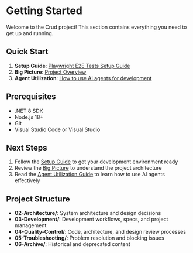# Getting Started

Welcome to the Crud project! This section contains everything you need to get up and running.

## Quick Start

1. **Setup Guide**: [Playwright E2E Tests Setup Guide](SETUP-GUIDE.md)
2. **Big Picture**: [Project Overview](Big-Picture.md)
3. **Agent Utilization**: [How to use AI agents for development](../03-Development/Agent-Utilization-Guide.md)

## Prerequisites

- .NET 8 SDK
- Node.js 18+
- Git
- Visual Studio Code or Visual Studio

## Next Steps

1. Follow the [Setup Guide](SETUP-GUIDE.md) to get your development environment ready
2. Review the [Big Picture](Big-Picture.md) to understand the project architecture
3. Read the [Agent Utilization Guide](../03-Development/Agent-Utilization-Guide.md) to learn how to use AI agents effectively

## Project Structure

- **02-Architecture/**: System architecture and design decisions
- **03-Development/**: Development workflows, specs, and project management
- **04-Quality-Control/**: Code, architecture, and design review processes
- **05-Troubleshooting/**: Problem resolution and blocking issues
- **06-Archive/**: Historical and deprecated content
